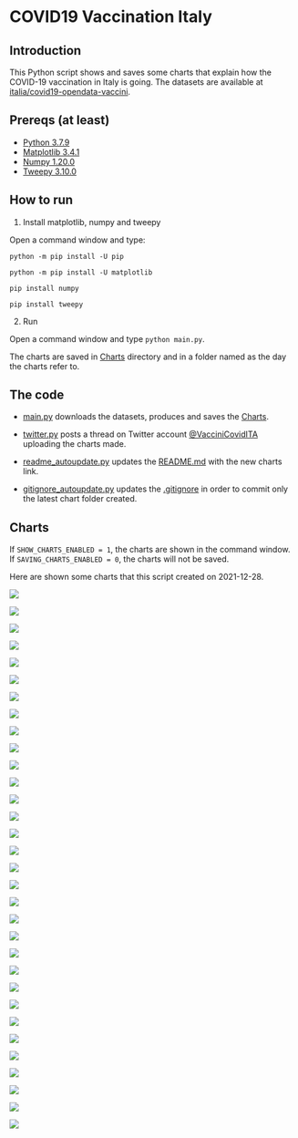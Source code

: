 # COVID19 Vaccination Italy

## Introduction

This Python script shows and saves some charts that explain how the COVID-19 vaccination in Italy is going. The datasets are available at [italia/covid19-opendata-vaccini](https://github.com/italia/covid19-opendata-vaccini).

## Prereqs (at least)
* [Python 3.7.9](https://www.python.org/) 
* [Matplotlib 3.4.1](https://pypi.org/project/matplotlib/)
* [Numpy 1.20.0](https://numpy.org/)
* [Tweepy 3.10.0](https://docs.tweepy.org/en/latest/)

## How to run 
1. Install matplotlib, numpy and tweepy

Open a command window and type:

`python -m pip install -U pip`

`python -m pip install -U matplotlib`

`pip install numpy`

`pip install tweepy`

2. Run

Open a command window and type `python main.py`. 

The charts are saved in [Charts](https://github.com/MatteoOrlandini/COVID-19-Vaccination-Italy/tree/main/Charts) directory and in a folder named as the day the charts refer to.

## The code

* [main.py](https://github.com/MatteoOrlandini/COVID-19-Vaccination-Italy/blob/main/main.py) downloads the datasets, produces and saves the [Charts](https://github.com/MatteoOrlandini/COVID-19-Vaccination-Italy/tree/main/Charts).

* [twitter.py](https://github.com/MatteoOrlandini/COVID-19-Vaccination-Italy/blob/main/twitter.py) posts a thread on Twitter account [@VacciniCovidITA](https://twitter.com/VacciniCovidITA) uploading the charts made.

* [readme_autoupdate.py](https://github.com/MatteoOrlandini/COVID-19-Vaccination-Italy/blob/main/readme_autoupdate.py) updates the [README.md](https://github.com/MatteoOrlandini/COVID-19-Vaccination-Italy/blob/main/README.md) with the new charts link.

* [gitignore_autoupdate.py](https://github.com/MatteoOrlandini/COVID-19-Vaccination-Italy/blob/main/readme_autoupdate.py) updates the [.gitignore](https://github.com/MatteoOrlandini/COVID-19-Vaccination-Italy/blob/main/.gitignore) in order to commit only the latest chart folder created.


## Charts
If `SHOW_CHARTS_ENABLED = 1`, the charts are shown in the command window. If `SAVING_CHARTS_ENABLED = 0`, the charts will not be saved.

Here are shown some charts that this script created on 2021-12-28.

![](https://github.com/MatteoOrlandini/COVID-19-Vaccination-Italy/blob/main/Charts/2021-12-28/2021-12-28-area-dosi_consegnate.png)

![](https://github.com/MatteoOrlandini/COVID-19-Vaccination-Italy/blob/main/Charts/2021-12-28/2021-12-28-area-dosi_somministrate.png)

![](https://github.com/MatteoOrlandini/COVID-19-Vaccination-Italy/blob/main/Charts/2021-12-28/2021-12-28-area-percentuale_somministrazione.png)

![](https://github.com/MatteoOrlandini/COVID-19-Vaccination-Italy/blob/main/Charts/2021-12-28/2021-12-28-fascia_anagrafica-dose_addizionale_booster.png)

![](https://github.com/MatteoOrlandini/COVID-19-Vaccination-Italy/blob/main/Charts/2021-12-28/2021-12-28-fascia_anagrafica-pregressa_infezione.png)

![](https://github.com/MatteoOrlandini/COVID-19-Vaccination-Italy/blob/main/Charts/2021-12-28/2021-12-28-fascia_anagrafica-prima_dose.png)

![](https://github.com/MatteoOrlandini/COVID-19-Vaccination-Italy/blob/main/Charts/2021-12-28/2021-12-28-fascia_anagrafica-seconda_dose.png)

![](https://github.com/MatteoOrlandini/COVID-19-Vaccination-Italy/blob/main/Charts/2021-12-28/2021-12-28-fascia_anagrafica-sesso_femminile.png)

![](https://github.com/MatteoOrlandini/COVID-19-Vaccination-Italy/blob/main/Charts/2021-12-28/2021-12-28-fascia_anagrafica-sesso_maschile-sesso_femminile.png)

![](https://github.com/MatteoOrlandini/COVID-19-Vaccination-Italy/blob/main/Charts/2021-12-28/2021-12-28-fascia_anagrafica-sesso_maschile.png)

![](https://github.com/MatteoOrlandini/COVID-19-Vaccination-Italy/blob/main/Charts/2021-12-28/2021-12-28-fascia_anagrafica-totale.png)

![](https://github.com/MatteoOrlandini/COVID-19-Vaccination-Italy/blob/main/Charts/2021-12-28/2021-12-28-giorni-dose-aggiuntiva.png)

![](https://github.com/MatteoOrlandini/COVID-19-Vaccination-Italy/blob/main/Charts/2021-12-28/2021-12-28-giorni-dosi_giornaliere.png)

![](https://github.com/MatteoOrlandini/COVID-19-Vaccination-Italy/blob/main/Charts/2021-12-28/2021-12-28-giorni-dosi_totali.png)

![](https://github.com/MatteoOrlandini/COVID-19-Vaccination-Italy/blob/main/Charts/2021-12-28/2021-12-28-giorni-fascia_anagrafica-05-11.png)

![](https://github.com/MatteoOrlandini/COVID-19-Vaccination-Italy/blob/main/Charts/2021-12-28/2021-12-28-giorni-fascia_anagrafica-12-19.png)

![](https://github.com/MatteoOrlandini/COVID-19-Vaccination-Italy/blob/main/Charts/2021-12-28/2021-12-28-giorni-fascia_anagrafica-20-29.png)

![](https://github.com/MatteoOrlandini/COVID-19-Vaccination-Italy/blob/main/Charts/2021-12-28/2021-12-28-giorni-fascia_anagrafica-30-39.png)

![](https://github.com/MatteoOrlandini/COVID-19-Vaccination-Italy/blob/main/Charts/2021-12-28/2021-12-28-giorni-fascia_anagrafica-40-49.png)

![](https://github.com/MatteoOrlandini/COVID-19-Vaccination-Italy/blob/main/Charts/2021-12-28/2021-12-28-giorni-fascia_anagrafica-50-59.png)

![](https://github.com/MatteoOrlandini/COVID-19-Vaccination-Italy/blob/main/Charts/2021-12-28/2021-12-28-giorni-fascia_anagrafica-60-69.png)

![](https://github.com/MatteoOrlandini/COVID-19-Vaccination-Italy/blob/main/Charts/2021-12-28/2021-12-28-giorni-fascia_anagrafica-70-79.png)

![](https://github.com/MatteoOrlandini/COVID-19-Vaccination-Italy/blob/main/Charts/2021-12-28/2021-12-28-giorni-fascia_anagrafica-80-89.png)

![](https://github.com/MatteoOrlandini/COVID-19-Vaccination-Italy/blob/main/Charts/2021-12-28/2021-12-28-giorni-fascia_anagrafica-90+.png)

![](https://github.com/MatteoOrlandini/COVID-19-Vaccination-Italy/blob/main/Charts/2021-12-28/2021-12-28-giorni-fornitore-Janssen.png)

![](https://github.com/MatteoOrlandini/COVID-19-Vaccination-Italy/blob/main/Charts/2021-12-28/2021-12-28-giorni-fornitore-Moderna.png)

![](https://github.com/MatteoOrlandini/COVID-19-Vaccination-Italy/blob/main/Charts/2021-12-28/2021-12-28-giorni-fornitore-Pfizer%20Pediatrico.png)

![](https://github.com/MatteoOrlandini/COVID-19-Vaccination-Italy/blob/main/Charts/2021-12-28/2021-12-28-giorni-fornitore-Pfizer-BioNTech.png)

![](https://github.com/MatteoOrlandini/COVID-19-Vaccination-Italy/blob/main/Charts/2021-12-28/2021-12-28-giorni-fornitore-Vaxzevria%20(AstraZeneca).png)

![](https://github.com/MatteoOrlandini/COVID-19-Vaccination-Italy/blob/main/Charts/2021-12-28/2021-12-28-giorni-pregressa-infezione.png)

![](https://github.com/MatteoOrlandini/COVID-19-Vaccination-Italy/blob/main/Charts/2021-12-28/2021-12-28-giorni-prima_dose-seconda_dose-barre.png)

![](https://github.com/MatteoOrlandini/COVID-19-Vaccination-Italy/blob/main/Charts/2021-12-28/2021-12-28-giorni-prima_dose-seconda_dose.png)

